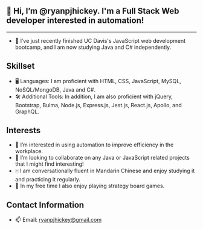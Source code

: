 ## 👋 Hi, I’m @ryanpjhickey. I'm a Full Stack Web developer interested in automation!
---
- 🌲 I’ve just recently finished UC Davis's JavaScript web development bootcamp, and I am now studying Java and C# independently.

## Skillset

- 🖥️ Languages: I am proficient with HTML, CSS, JavaScript, MySQL, NoSQL/MongoDB, Java and C#. 
- 🛠️ Additional Tools: In addition, I am also proficient with jQuery, Bootstrap, Bulma, Node.js, Express.js, Jest.js, React.js, Apollo, and GraphQL.

## Interests
- 🦾 I’m interested in using automation to improve efficiency in the workplace.
- 🤝 I’m looking to collaborate on any Java or JavaScript related projects that I might find interesting!
- 🀄 I am conversationally fluent in Mandarin Chinese and enjoy studying it and practicing it regularly.
- 👾 In my free time I also enjoy playing strategy board games.

## Contact Information
- 📫 Email: ryanpjhickey@gmail.com
